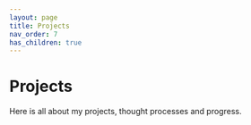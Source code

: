 ```yaml
---
layout: page
title: Projects
nav_order: 7
has_children: true
---
```

# Projects
Here is all about my projects, thought processes and progress.  